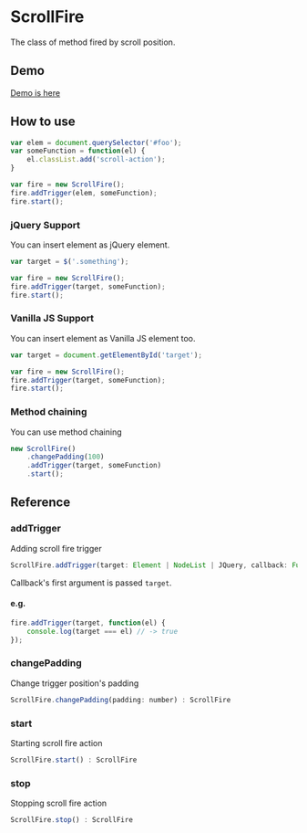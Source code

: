 # ScrollFire

The class of method fired by scroll position.

## Demo

[Demo is here](http://p71.demo.develop.lionheart.co.jp/scrollfire/)

## How to use

```js
var elem = document.querySelector('#foo');
var someFunction = function(el) {
    el.classList.add('scroll-action');
}

var fire = new ScrollFire();
fire.addTrigger(elem, someFunction);
fire.start();
```

### jQuery Support

You can insert element as jQuery element.

```js
var target = $('.something');

var fire = new ScrollFire();
fire.addTrigger(target, someFunction);
fire.start();
```

### Vanilla JS Support

You can insert element as Vanilla JS element too.

```js
var target = document.getElementById('target');

var fire = new ScrollFire();
fire.addTrigger(target, someFunction);
fire.start();
```

### Method chaining

You can use method chaining

```js
new ScrollFire()
    .changePadding(100)
    .addTrigger(target, someFunction)
    .start();
```

## Reference

### addTrigger

Adding scroll fire trigger

```js
ScrollFire.addTrigger(target: Element | NodeList | JQuery, callback: Function) : ScrollFire
```

Callback's first argument is passed `target`.


#### e.g.

```js
fire.addTrigger(target, function(el) {
    console.log(target === el) // -> true
});
```

### changePadding

Change trigger position's padding

```js
ScrollFire.changePadding(padding: number) : ScrollFire
```

### start

Starting scroll fire action

```js
ScrollFire.start() : ScrollFire
```

### stop

Stopping scroll fire action

```js
ScrollFire.stop() : ScrollFire
```
